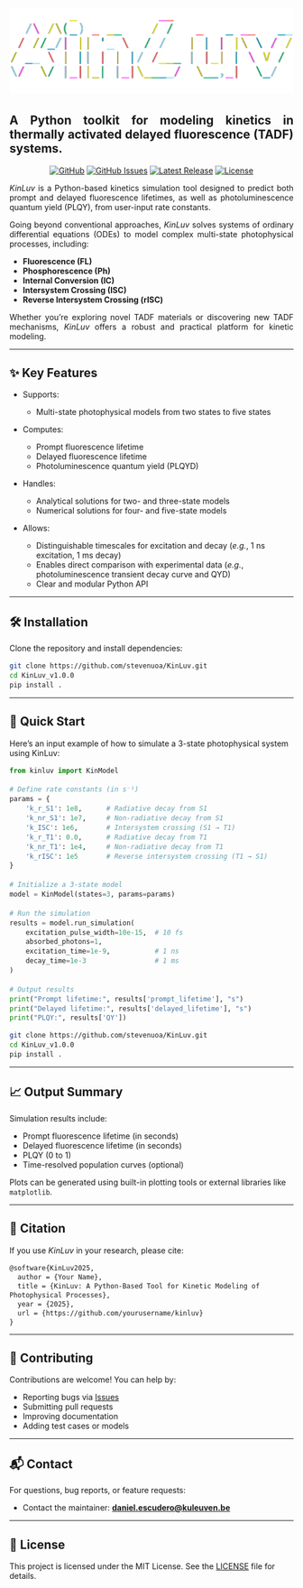 <h1 align="center">
  <a href="https://github.com/stevenuoa/KinLuv.git"><img src="https://github.com/stevenuoa/KinLuv/blob/main/logo_transparent.png" alt="Markdownify" width="800"></a>
</h1>

<h2 align="justify">A Python toolkit for modeling kinetics in thermally activated delayed fluorescence (TADF) systems.</h2>

<div align="center">
 
[![GitHub](https://img.shields.io/github/stars/stevenuoa/KinLuv?style=social)](https://github.com/stevenuoa/KinLuv)
[![GitHub Issues](https://img.shields.io/github/issues/stevenuoa/KinLuv?color=4aa8d8&style=flat-square)](https://github.com/stevenuoa/KinLuv/issues)
[![Latest Release](https://img.shields.io/github/v/release/stevenuoa/KinLuv?include_prereleases&color=6a5acd&style=flat-square)](https://github.com/stevenuoa/KinLuv/releases/latest)
[![License](https://img.shields.io/github/license/stevenuoa/KinLuv?color=2db27d&style=flat-square)](https://github.com/stevenuoa/KinLuv/blob/main/LICENSE)

</div>

<div align="justify">

*KinLuv* is a Python-based kinetics simulation tool designed to predict both prompt and delayed fluorescence lifetimes, as well as photoluminescence quantum yield (PLQY), from user-input rate constants.

Going beyond conventional approaches, *KinLuv* solves systems of ordinary differential equations (ODEs) to model complex multi-state photophysical processes, including:

- **Fluorescence (FL)**
- **Phosphorescence (Ph)**
- **Internal Conversion (IC)**
- **Intersystem Crossing (ISC)**
- **Reverse Intersystem Crossing (rISC)**

Whether you’re exploring novel TADF materials or discovering new TADF mechanisms, *KinLuv* offers a robust and practical platform for kinetic modeling.

</div>

---

## ✨ Key Features

* Supports:
  * Multi-state photophysical models from two states to five states
  
* Computes:
  * Prompt fluorescence lifetime
  * Delayed fluorescence lifetime
  * Photoluminescence quantum yield (PLQYD)
    
* Handles:
  * Analytical solutions for two- and three-state models
  * Numerical solutions for four- and five-state models
    
* Allows:
  * Distinguishable timescales for excitation and decay (*e.g.*, 1 ns excitation, 1 ms decay)
  * Enables direct comparison with experimental data (*e.g.*, photoluminescence transient decay curve and QYD)
  * Clear and modular Python API

---

## 🛠 Installation

Clone the repository and install dependencies:

```bash
git clone https://github.com/stevenuoa/KinLuv.git
cd KinLuv_v1.0.0
pip install .
```
---

## 🚀 Quick Start

Here’s an input example of how to simulate a 3-state photophysical system using KinLuv:

```python
from kinluv import KinModel

# Define rate constants (in s⁻¹)
params = {
    'k_r_S1': 1e8,      # Radiative decay from S1
    'k_nr_S1': 1e7,     # Non-radiative decay from S1
    'k_ISC': 1e6,       # Intersystem crossing (S1 → T1)
    'k_r_T1': 0.0,      # Radiative decay from T1
    'k_nr_T1': 1e4,     # Non-radiative decay from T1
    'k_rISC': 1e5       # Reverse intersystem crossing (T1 → S1)
}

# Initialize a 3-state model
model = KinModel(states=3, params=params)

# Run the simulation
results = model.run_simulation(
    excitation_pulse_width=10e-15,  # 10 fs
    absorbed_photons=1,
    excitation_time=1e-9,           # 1 ns
    decay_time=1e-3                 # 1 ms
)

# Output results
print("Prompt lifetime:", results['prompt_lifetime'], "s")
print("Delayed lifetime:", results['delayed_lifetime'], "s")
print("PLQY:", results['QY'])
```
```bash
git clone https://github.com/stevenuoa/KinLuv.git
cd KinLuv_v1.0.0
pip install .
```
---

## 📈 Output Summary

Simulation results include:

* Prompt fluorescence lifetime (in seconds)
* Delayed fluorescence lifetime (in seconds)
* PLQY (0 to 1)
* Time-resolved population curves (optional)

Plots can be generated using built-in plotting tools or external libraries like `matplotlib`.

---

## 📝 Citation

If you use *KinLuv* in your research, please cite:

```
@software{KinLuv2025,
  author = {Your Name},
  title = {KinLuv: A Python-Based Tool for Kinetic Modeling of Photophysical Processes},
  year = {2025},
  url = {https://github.com/yourusername/kinluv}
}
```

---

## 🤝 Contributing

Contributions are welcome! You can help by:

* Reporting bugs via [Issues](https://github.com/stevenuoa/KinLuv/issues)
* Submitting pull requests
* Improving documentation
* Adding test cases or models

---

## 📬 Contact

For questions, bug reports, or feature requests:

* Contact the maintainer: **[daniel.escudero@kuleuven.be](mailto:daniel.escudero@kuleuven.be)**

---

## 📄 License

This project is licensed under the MIT License. See the [LICENSE](https://github.com/stevenuoa/KinLuv/blob/main/LICENSE) file for details.

